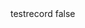 <?xml version="1.0" encoding="UTF-8"?>
<CustomMetadata xmlns="http://soap.sforce.com/2006/04/metadata">
    <label>testrecord</label>
    <protected>false</protected>
</CustomMetadata>

